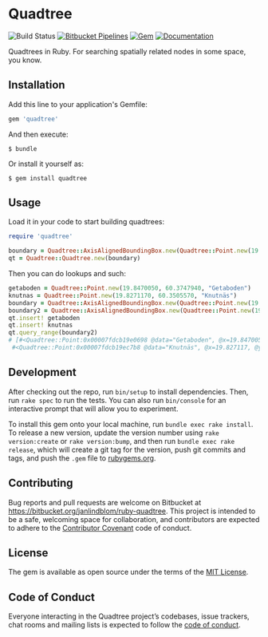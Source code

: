 # Quadtree

![Build Status](https://codebuild.us-east-1.amazonaws.com/badges?uuid=eyJlbmNyeXB0ZWREYXRhIjoidk1aMm1Ya212SjRsU1pVdWNVZ2FRTDVPUXlVM2NsY0dWU2UxL1dEUlh2VTdxdURhcmxRK1JDTGg5OXJxeURKeFRiZXV5VEtTbmRBZCt6bTdDTms1Rm5ZPSIsIml2UGFyYW1ldGVyU3BlYyI6ImlUamttMGtUckZRT0tvM0EiLCJtYXRlcmlhbFNldFNlcmlhbCI6MX0%3D&branch=master)
[![Bitbucket Pipelines](https://img.shields.io/bitbucket/pipelines/janlindblom/ruby-quadtree.png)](https://bitbucket.org/janlindblom/ruby-quadtree)
[![Gem](https://img.shields.io/gem/v/quadtree.png)](https://rubygems.org/gems/quadtree)
[![Documentation](https://img.shields.io/badge/docs-rdoc.info-yellow.png)](http://www.rubydoc.info/gems/quadtree/frames)

Quadtrees in Ruby. For searching spatially related nodes in some space, you know.

## Installation

Add this line to your application's Gemfile:

```ruby
gem 'quadtree'
```

And then execute:

    $ bundle

Or install it yourself as:

    $ gem install quadtree

## Usage

Load it in your code to start building quadtrees:

```ruby
require 'quadtree'

boundary = Quadtree::AxisAlignedBoundingBox.new(Quadtree::Point.new(19.8470050, 60.3747940), 8944.0)
qt = Quadtree::Quadtree.new(boundary)
```

Then you can do lookups and such:

```ruby
getaboden = Quadtree::Point.new(19.8470050, 60.3747940, "Getaboden")
knutnas = Quadtree::Point.new(19.8271170, 60.3505570, "Knutnäs")
boundary = Quadtree::AxisAlignedBoundingBox.new(Quadtree::Point.new(19.8470050, 60.3747940), 8944.0)
boundary2 = Quadtree::AxisAlignedBoundingBox.new(Quadtree::Point.new(19.8470050, 60.3747940), 4472.0)
qt.insert! getaboden
qt.insert! knutnas
qt.query_range(boundary2)
# [#<Quadtree::Point:0x00007fdcb19e0698 @data="Getaboden", @x=19.847005, @y=60.374794>,
 #<Quadtree::Point:0x00007fdcb19ec7b8 @data="Knutnäs", @x=19.827117, @y=60.350557>]
```

## Development

After checking out the repo, run `bin/setup` to install dependencies. Then, run `rake spec` to run the tests. You can also run `bin/console` for an interactive prompt that will allow you to experiment.

To install this gem onto your local machine, run `bundle exec rake install`. To release a new version, update the version number using `rake version:create` or `rake version:bump`, and then run `bundle exec rake release`, which will create a git tag for the version, push git commits and tags, and push the `.gem` file to [rubygems.org](https://rubygems.org).

## Contributing

Bug reports and pull requests are welcome on Bitbucket at https://bitbucket.org/janlindblom/ruby-quadtree. This project is intended to be a safe, welcoming space for collaboration, and contributors are expected to adhere to the [Contributor Covenant](http://contributor-covenant.org) code of conduct.

## License

The gem is available as open source under the terms of the [MIT License](https://opensource.org/licenses/MIT).

## Code of Conduct

Everyone interacting in the Quadtree project’s codebases, issue trackers, chat rooms and mailing lists is expected to follow the [code of conduct](https://bitbucket.org/janlindblom/ruby-quadtree/src/master/CODE_OF_CONDUCT.md).
